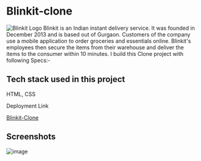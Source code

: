 # Blinkit-clone
![Blinkit Logo](https://upload.wikimedia.org/wikipedia/commons/thumb/2/2a/Blinkit-yellow-rounded.svg/160px-Blinkit-yellow-rounded.svg.png)
Blinkit is an Indian instant delivery service. It was founded in December 2013 and is based out of Gurgaon. Customers of the company use a mobile application to order groceries and essentials online. Blinkit's employees then secure the items from their warehouse and deliver the items to the consumer within 10 minutes.
I build this Clone project with following Specs:-

## Tech stack used in this project
HTML, CSS

Deployment Link

[Blinkit-Clone](https://voidsoul-host.github.io/blinkit-clone/)

## Screenshots
![image](https://github.com/voidsoul-host/blinkit-clone/assets/120613863/47629dfe-d981-42c5-8317-1be4ee8f65a0)
